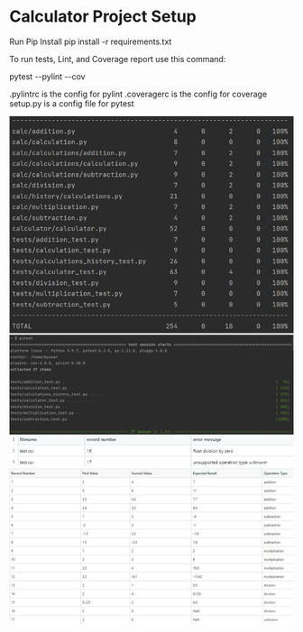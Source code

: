 # Calculator Project Setup

Run Pip Install
pip install -r requirements.txt

To run tests, Lint, and Coverage report use this command:

pytest  --pylint --cov

.pylintrc is the config for pylint
.coveragerc is the config for coverage
setup.py is a config file for pytest

![csv1.JPG](csv1.JPG)
![csv2.JPG](csv2.JPG)
![csv3.JPG](csv3.JPG)
![csv4.JPG](csv4.JPG)
